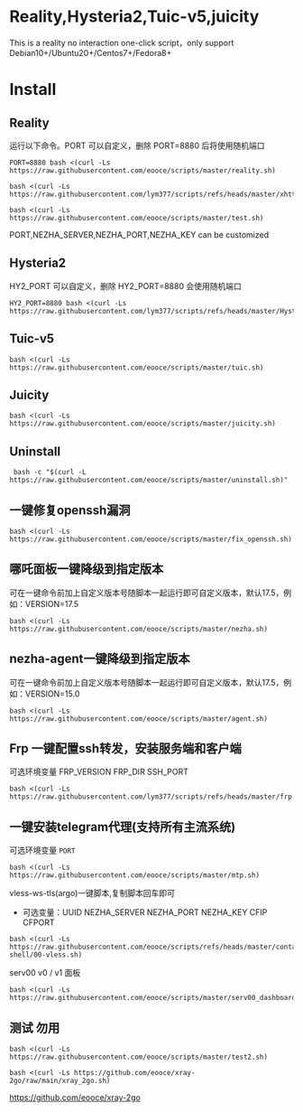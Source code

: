 # Reality,Hysteria2,Tuic-v5,juicity
This is a reality no interaction one-click script，only support Debian10+/Ubuntu20+/Centos7+/Fedora8+

# Install
## Reality
运行以下命令。PORT 可以自定义，删除 PORT=8880 后将使用随机端口
```
PORT=8880 bash <(curl -Ls https://raw.githubusercontent.com/eooce/scripts/master/reality.sh)
```

```
bash <(curl -Ls https://raw.githubusercontent.com/lym377/scripts/refs/heads/master/xhttp_reality.sh)
```

```
bash <(curl -Ls https://raw.githubusercontent.com/eooce/scripts/master/test.sh) 
```
PORT,NEZHA_SERVER,NEZHA_PORT,NEZHA_KEY can be customized

## Hysteria2
HY2_PORT 可以自定义，删除 HY2_PORT=8880 会使用随机端口
```
HY2_PORT=8880 bash <(curl -Ls https://raw.githubusercontent.com/lym377/scripts/refs/heads/master/Hysteria2.sh)
```

## Tuic-v5
```
bash <(curl -Ls https://raw.githubusercontent.com/eooce/scripts/master/tuic.sh)
```

## Juicity
```
bash <(curl -Ls https://raw.githubusercontent.com/eooce/scripts/master/juicity.sh)
```


## Uninstall
```
 bash -c "$(curl -L https://raw.githubusercontent.com/eooce/scripts/master/uninstall.sh)"
``` 

## 一键修复openssh漏洞 
```
bash <(curl -Ls https://raw.githubusercontent.com/eooce/scripts/master/fix_openssh.sh)
```

## 哪吒面板一键降级到指定版本
可在一键命令前加上自定义版本号随脚本一起运行即可自定义版本，默认17.5，例如：VERSION=17.5
```
bash <(curl -Ls https://raw.githubusercontent.com/eooce/scripts/master/nezha.sh)
```

## nezha-agent一键降级到指定版本
可在一键命令前加上自定义版本号随脚本一起运行即可自定义版本，默认17.5，例如：VERSION=15.0
```
bash <(curl -Ls https://raw.githubusercontent.com/eooce/scripts/master/agent.sh)
```

## Frp 一键配置ssh转发，安装服务端和客户端
可选环境变量 FRP_VERSION FRP_DIR SSH_PORT
```
bash <(curl -Ls https://raw.githubusercontent.com/lym377/scripts/refs/heads/master/frp.sh)
```

## 一键安装telegram代理(支持所有主流系统)
可选环境变量 `PORT`
```
bash <(curl -Ls https://raw.githubusercontent.com/eooce/scripts/master/mtp.sh)
```


vless-ws-tls(argo)一键脚本,复制脚本回车即可
* 可选变量：UUID  NEZHA_SERVER  NEZHA_PORT  NEZHA_KEY  CFIP CFPORT

```
bash <(curl -Ls https://raw.githubusercontent.com/eooce/scripts/refs/heads/master/containers-shell/00-vless.sh)
```

serv00 v0 / v1 面板
```
bash <(curl -Ls https://raw.githubusercontent.com/eooce/scripts/master/serv00_dashboard.sh)
```


## 测试 勿用

```
bash <(curl -Ls https://raw.githubusercontent.com/eooce/scripts/master/test2.sh)
```

```
bash <(curl -Ls https://github.com/eooce/xray-2go/raw/main/xray_2go.sh)
```


https://github.com/eooce/xray-2go

